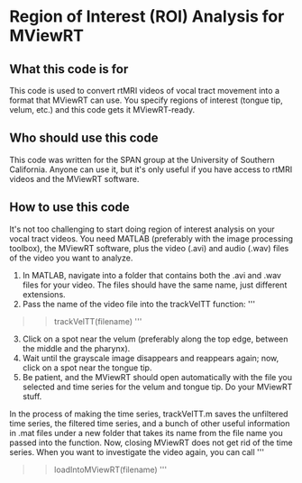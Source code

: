 ﻿# Region of Interest (ROI) Analysis for MViewRT

## What this code is for

This code is used to convert rtMRI videos of vocal tract movement into a format 
that MViewRT can use. You specify regions of interest (tongue tip, velum, etc.) 
and this code gets it MViewRT-ready.

## Who should use this code

This code was written for the SPAN group at the University of Southern 
California. Anyone can use it, but it's only useful if you have access to rtMRI 
videos and the MViewRT software.

## How to use this code

It's not too challenging to start doing region of interest analysis on your 
vocal tract videos. You need MATLAB (preferably with the image processing 
toolbox), the MViewRT software, plus the video (.avi) and audio (.wav) files of 
the video you want to analyze. 

1. In MATLAB, navigate into a folder that contains both the .avi and .wav files 
for your video. The files should have the same name, just different extensions.
2. Pass the name of the video file into the trackVelTT function:
'''
>> trackVelTT(filename)
'''
3. Click on a spot near the velum (preferably along the top edge, between the 
middle and the pharynx).
4. Wait until the grayscale image disappears and reappears again; now, click on 
a spot near the tongue tip.
5. Be patient, and the MViewRT should open automatically with the file you 
selected and time series for the velum and tongue tip. Do your MViewRT stuff.

In the process of making the time series, trackVelTT.m saves the unfiltered time
series, the filtered time series, and a bunch of other useful information in 
.mat files under a new folder that takes its name from the file name you passed 
into the function. Now, closing MViewRT does not get rid of the time series. 
When you want to investigate the video again, you can call
'''
>> loadIntoMViewRT(filename)
'''